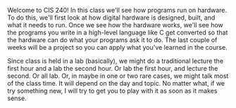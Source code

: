 Welcome to CIS 240!
In this class we'll see how programs run on hardware. To do this, we'll first look at how digital hardware is designed, built, and what it needs to run. Once we see how the hardware works, we'll see how the programs you write in a high-level language like C get converted so that the hardware can do what your programs ask it to do. The last couple of weeks will be a project so you can apply what you've learned in the course.

Since class is held in a lab (basically), we might do a traditional lecture the first hour and a lab the second hour. Or lab the first hour, and lecture the second. Or all lab. Or, in maybe in one or two rare cases, we might talk most of the class time. It will depend on the day and topic. No matter what, if we try something new, I will try to get you to play with it as soon as it makes sense.